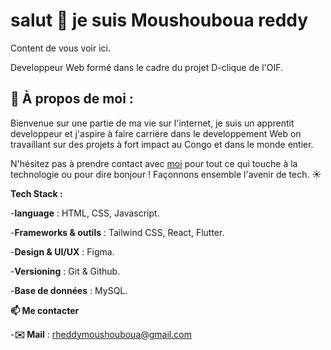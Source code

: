 # salut 👋 **je suis Moushouboua reddy**

Content de vous voir ici.

Developpeur Web formé dans le cadre du projet D-clique de l'OIF.

## 🚀 À propos de moi :
Bienvenue sur une partie de ma vie sur l'internet, je suis un apprentit developpeur et j'aspire à faire carrière dans le developpement Web on travaillant sur des projets à fort impact au Congo et dans le monde entier.

N'hésitez pas à prendre contact avec [moi](#) pour tout ce qui touche à la technologie ou pour dire bonjour ! Façonnons ensemble l'avenir de tech. ☀️

**Tech Stack :**

-**language** : HTML, CSS, Javascript.

-**Frameworks & outils** : Tailwind CSS, React, Flutter.

-**Design & UI/UX** : Figma. 

-**Versioning** : Git & Github.

-**Base de données** : MySQL.

**📫 Me contacter**

-**✉️ Mail** : rheddymoushouboua@gmail.com

